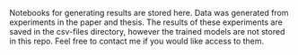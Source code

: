 Notebooks for generating results are stored here.
Data was generated from experiments in the paper and thesis.
The results of these experiments are saved in the csv-files directory, however the trained models are not stored in this repo.
Feel free to contact me if you would like access to them.
